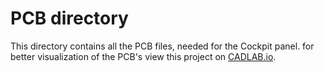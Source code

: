 # PCB directory
This directory contains all the PCB files, needed for the Cockpit panel.
for better visualization of the PCB's view this project on [CADLAB.io](https://cadlab.io/project/23795/main/files/PCB/projects). 
